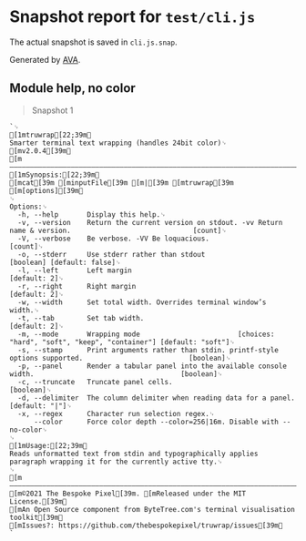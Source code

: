 # Snapshot report for `test/cli.js`

The actual snapshot is saved in `cli.js.snap`.

Generated by [AVA](https://avajs.dev).

## Module help, no color

> Snapshot 1

    `␊
    [1mtruwrap[22;39m␊
    Smarter terminal text wrapping (handles 24bit color)␊
    [mv2.0.4[39m␊
    [m————————————————————————————————————————————————————————————————————————————————————————————————————————————————————————[39m␊
    [1mSynopsis:[22;39m␊
    [mcat[39m [minputFile[39m [m|[39m [mtruwrap[39m [m[options][39m␊
    ␊
    Options:␊
      -h, --help       Display this help.␊
      -v, --version    Return the current version on stdout. -vv Return name & version.                              [count]␊
      -V, --verbose    Be verbose. -VV Be loquacious.                                                                [count]␊
      -o, --stderr     Use stderr rather than stdout                                              [boolean] [default: false]␊
      -l, --left       Left margin                                                                              [default: 2]␊
      -r, --right      Right margin                                                                             [default: 2]␊
      -w, --width      Set total width. Overrides terminal window’s width.␊
      -t, --tab        Set tab width.                                                                           [default: 2]␊
      -m, --mode       Wrapping mode                        [choices: "hard", "soft", "keep", "container"] [default: "soft"]␊
      -s, --stamp      Print arguments rather than stdin. printf-style options supported.                          [boolean]␊
      -p, --panel      Render a tabular panel into the available console width.                                    [boolean]␊
      -c, --truncate   Truncate panel cells.                                                                       [boolean]␊
      -d, --delimiter  The column delimiter when reading data for a panel.                                    [default: "|"]␊
      -x, --regex      Character run selection regex.␊
          --color      Force color depth --color=256|16m. Disable with --no-color␊
    ␊
    [1mUsage:[22;39m␊
    Reads unformatted text from stdin and typographically applies paragraph wrapping it for the currently active tty.␊
    ␊
    [m————————————————————————————————————————————————————————————————————————————————————————————————————————————————————————[39m[1mtruwrap[22;39m [m©2021 The Bespoke Pixel[39m. [mReleased under the MIT License.[39m␊
    [mAn Open Source component from ByteTree.com's terminal visualisation toolkit[39m␊
    [mIssues?: https://github.com/thebespokepixel/truwrap/issues[39m␊
    `
